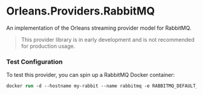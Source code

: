 # Orleans.Providers.RabbitMQ
An implementation of the Orleans streaming provider model for RabbitMQ.
> This provider library is in early development and is not recommended for production usage.

### Test Configuration
To test this provider, you can spin up a RabbitMQ Docker container:
```ps
docker run -d --hostname my-rabbit --name rabbitmq -e RABBITMQ_DEFAULT_USER=username -e RABBITMQ_DEFAULT_PASS=password -p 15672:15672 -p 5671:5671 rabbitmq:3-management
```
